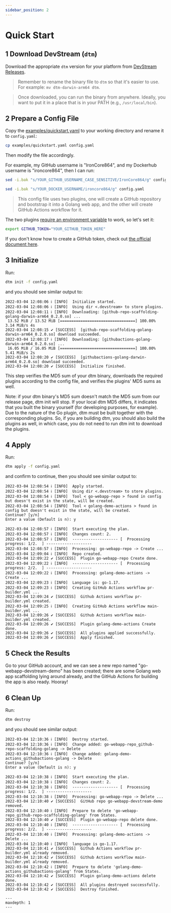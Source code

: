 ```yaml
---
sidebar_position: 2
---
```


# Quick Start

## 1 Download DevStream (`dtm`)

Download the appropriate `dtm` version for your platform from [DevStream Releases](https://github.com/devstream-io/devstream/releases).

> Remember to rename the binary file to `dtm` so that it's easier to use. For example: `mv dtm-darwin-arm64 dtm`.

> Once downloaded, you can run the binary from anywhere. Ideally, you want to put it in a place that is in your PATH (e.g., `/usr/local/bin`).

## 2 Prepare a Config File

Copy the [examples/quickstart.yaml](../examples/quickstart.yaml) to your working directory and rename it to `config.yaml`:

```bash
cp examples/quickstart.yaml config.yaml
```

Then modify the file accordingly.

For example, my GitHub username is "IronCore864", and my Dockerhub username is "ironcore864", then I can run:

```bash
sed -i.bak "s/YOUR_GITHUB_USERNAME_CASE_SENSITIVE/IronCore864/g" config.yaml

sed -i.bak "s/YOUR_DOCKER_USERNAME/ironcore864/g" config.yaml
```

> This config file uses two plugins, one will create a GitHub repository and bootstrap it into a Golang web app, and the other will create GitHub Actions workflow for it.

The two plugins [require an environment variable](./plugins/github-repo-scaffolding-golang.md) to work, so let's set it:

```bash
export GITHUB_TOKEN="YOUR_GITHUB_TOKEN_HERE"
```

If you don't know how to create a GitHub token, check out [the official document here](https://docs.github.com/en/authentication/keeping-your-account-and-data-secure/creating-a-personal-access-token).

## 3 Initialize

Run:

```bash
dtm init -f config.yaml
```

and you should see similar output to:

```
2022-03-04 12:08:06 ℹ [INFO]  Initialize started.
2022-03-04 12:08:06 ℹ [INFO]  Using dir <.devstream> to store plugins.
2022-03-04 12:08:11 ℹ [INFO]  Downloading: [github-repo-scaffolding-golang-darwin-arm64_0.2.0.so] ...
 13.52 MiB / 13.52 MiB [=================================] 100.00% 3.14 MiB/s 4s
2022-03-04 12:08:15 ✔ [SUCCESS]  [github-repo-scaffolding-golang-darwin-arm64_0.2.0.so] download succeeded.
2022-03-04 12:08:17 ℹ [INFO]  Downloading: [githubactions-golang-darwin-arm64_0.2.0.so] ...
 16.05 MiB / 16.05 MiB [=================================] 100.00% 5.41 MiB/s 2s
2022-03-04 12:08:20 ✔ [SUCCESS]  [githubactions-golang-darwin-arm64_0.2.0.so] download succeeded.
2022-03-04 12:08:20 ✔ [SUCCESS]  Initialize finished.
```

This step verifies the MD5 sum of your dtm binary, downloads the required plugins according to the config file, and verifies the plugins' MD5 sums as well.

Note: if your dtm binary's MD5 sum doesn't match the MD5 sum from our release page, dtm init will stop. If your local dtm MD5 differs, it indicates that you built the binary yourself (for developing purposes, for example). Due to the nature of the Go plugin, dtm must be built together with the corresponding plugins. So, if you are building dtm, you should also build the plugins as well, in which case, you do not need to run dtm init to download the plugins.

## 4 Apply

Run:

```bash
dtm apply -f config.yaml
```

and confirm to continue, then you should see similar output to:

```
2022-03-04 12:08:54 ℹ [INFO]  Apply started.
2022-03-04 12:08:54 ℹ [INFO]  Using dir <.devstream> to store plugins.
2022-03-04 12:08:54 ℹ [INFO]  Tool < go-webapp-repo > found in config but doesn't exist in the state, will be created.
2022-03-04 12:08:54 ℹ [INFO]  Tool < golang-demo-actions > found in config but doesn't exist in the state, will be created.
Continue? [y/n]
Enter a value (Default is n): y

2022-03-04 12:08:57 ℹ [INFO]  Start executing the plan.
2022-03-04 12:08:57 ℹ [INFO]  Changes count: 2.
2022-03-04 12:08:57 ℹ [INFO]  -------------------- [  Processing progress: 1/2.  ] --------------------
2022-03-04 12:08:57 ℹ [INFO]  Processing: go-webapp-repo -> Create ...
2022-03-04 12:09:04 ℹ [INFO]  Repo created.
2022-03-04 12:09:22 ✔ [SUCCESS]  Plugin go-webapp-repo Create done.
2022-03-04 12:09:22 ℹ [INFO]  -------------------- [  Processing progress: 2/2.  ] --------------------
2022-03-04 12:09:22 ℹ [INFO]  Processing: golang-demo-actions -> Create ...
2022-03-04 12:09:23 ℹ [INFO]  Language is: go-1.17.
2022-03-04 12:09:23 ℹ [INFO]  Creating GitHub Actions workflow pr-builder.yml ...
2022-03-04 12:09:24 ✔ [SUCCESS]  Github Actions workflow pr-builder.yml created.
2022-03-04 12:09:25 ℹ [INFO]  Creating GitHub Actions workflow main-builder.yml ...
2022-03-04 12:09:26 ✔ [SUCCESS]  Github Actions workflow main-builder.yml created.
2022-03-04 12:09:26 ✔ [SUCCESS]  Plugin golang-demo-actions Create done.
2022-03-04 12:09:26 ✔ [SUCCESS]  All plugins applied successfully.
2022-03-04 12:09:26 ✔ [SUCCESS]  Apply finished.
```
## 5 Check the Results

Go to your GitHub account, and we can see a new repo named "go-webapp-devstream-demo" has been created; there are some Golang web app scaffolding lying around already, and the GitHub Actions for building the app is also ready. Hooray!

## 6 Clean Up

Run:

```bash
dtm destroy
```

and you should see similar output:

```
2022-03-04 12:10:36 ℹ [INFO]  Destroy started.
2022-03-04 12:10:36 ℹ [INFO]  Change added: go-webapp-repo_github-repo-scaffolding-golang -> Delete
2022-03-04 12:10:36 ℹ [INFO]  Change added: golang-demo-actions_githubactions-golang -> Delete
Continue? [y/n]
Enter a value (Default is n): y

2022-03-04 12:10:38 ℹ [INFO]  Start executing the plan.
2022-03-04 12:10:38 ℹ [INFO]  Changes count: 2.
2022-03-04 12:10:38 ℹ [INFO]  -------------------- [  Processing progress: 1/2.  ] --------------------
2022-03-04 12:10:38 ℹ [INFO]  Processing: go-webapp-repo -> Delete ...
2022-03-04 12:10:40 ✔ [SUCCESS]  GitHub repo go-webapp-devstream-demo removed.
2022-03-04 12:10:40 ℹ [INFO]  Prepare to delete 'go-webapp-repo_github-repo-scaffolding-golang' from States.
2022-03-04 12:10:40 ✔ [SUCCESS]  Plugin go-webapp-repo delete done.
2022-03-04 12:10:40 ℹ [INFO]  -------------------- [  Processing progress: 2/2.  ] --------------------
2022-03-04 12:10:40 ℹ [INFO]  Processing: golang-demo-actions -> Delete ...
2022-03-04 12:10:40 ℹ [INFO]  language is go-1.17.
2022-03-04 12:10:41 ✔ [SUCCESS]  Github Actions workflow pr-builder.yml already removed.
2022-03-04 12:10:42 ✔ [SUCCESS]  Github Actions workflow main-builder.yml already removed.
2022-03-04 12:10:42 ℹ [INFO]  Prepare to delete 'golang-demo-actions_githubactions-golang' from States.
2022-03-04 12:10:42 ✔ [SUCCESS]  Plugin golang-demo-actions delete done.
2022-03-04 12:10:42 ✔ [SUCCESS]  All plugins destroyed successfully.
2022-03-04 12:10:42 ✔ [SUCCESS]  Destroy finished.
```

```{toctree}
---
maxdepth: 1
---
```
